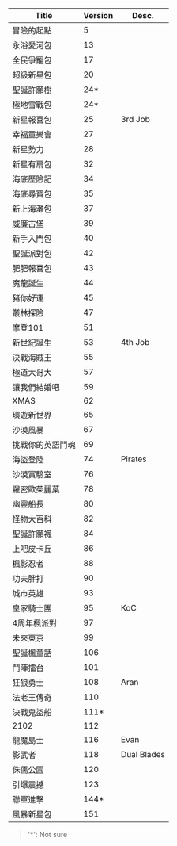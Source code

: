 |Title|Version|Desc.|
|----|----|----|
|冒險的起點|5|
|永浴愛河包|13|
|全民爭寵包|17|
|超級新星包|20|
|聖誕許願樹|24*|
|極地雪戰包|24*|
|新星報喜包|25|3rd Job|
|幸福童樂會|27|
|新星勢力|28|
|新星有扇包|32|
|海底歷險記|34|
|海底尋寶包|35|
|新上海灘包|37|
|威廉古堡|39|
|新手入門包|40|
|聖誕派對包|42|
|肥肥報喜包|43|
|魔龍誕生|44|
|豬你好運|45|
|叢林探險|47|
|摩登101|51|
|新世紀誕生|53|4th Job|
|決戰海賊王|55|
|極道大哥大|57|
|讓我們結婚吧|59|
|XMAS|62|
|環遊新世界|65|
|沙漠風暴|67|
|挑戰你的英語鬥魂|69|
|海盜登陸|74|Pirates|
|沙漠實驗室|76|
|羅密歐茱麗葉|78|
|幽靈船長|80|
|怪物大百科|82|
|聖誕許願襪|84|
|上吧皮卡丘|86|
|楓影忍者|88|
|功夫胖打|90|
|城市英雄|93|
|皇家騎士團|95|KoC|
|4周年楓派對|97|
|未來東京|99|
|聖誕楓童話|106|
|鬥陣擂台|101|
|狂狼勇士|108|Aran|
|法老王傳奇|110|
|決戰鬼盜船|111*|
|2102|112|
|龍魔島士|116|Evan|
|影武者|118|Dual Blades|
|侏儒公園|120|
|引爆震撼|123|
|聯軍進擊|144*|
|風暴新星包|151|

> '*': Not sure

